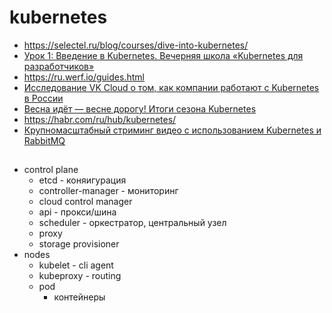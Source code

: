 # kubernetes

 * https://selectel.ru/blog/courses/dive-into-kubernetes/
 * [Урок 1: Введение в Kubernetes. Вечерняя школа «Kubernetes для разработчиков»](https://www.youtube.com/watch?v=Mw_rEH2pElw)
 * https://ru.werf.io/guides.html
 * [Исследование VK Cloud о том, как компании работают с Kubernetes в России](https://cloud.vk.com/promopage/state-of-kubernetes/)
 * [Весна идёт — весне дорогу! Итоги сезона Kubernetes](https://habr.com/ru/article/720322/)
 * https://habr.com/ru/hub/kubernetes/
 * [Крупномасштабный стриминг видео с использованием Kubernetes и RabbitMQ](https://habr.com/ru/companies/timeweb/articles/785050/)

##

 * control plane
	* etcd - коняигурация
	* controller-manager - мониторинг
	* cloud control manager
	* api - прокси/шина
	* scheduler - оркестратор, центральный узел
	* proxy
	* storage provisioner
 * nodes
	* kubelet - cli agent
	* kubeproxy - routing
	* pod
		* контейнеры

